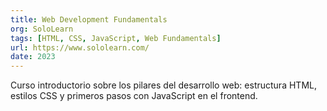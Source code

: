 ```yaml
---
title: Web Development Fundamentals
org: SoloLearn
tags: [HTML, CSS, JavaScript, Web Fundamentals]
url: https://www.sololearn.com/
date: 2023
---
```


Curso introductorio sobre los pilares del desarrollo web: estructura HTML, estilos CSS y primeros pasos con JavaScript en el frontend.
